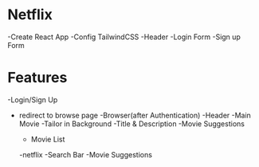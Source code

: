 # Netflix

-Create React App
-Config TailwindCSS
-Header 
-Login Form
-Sign up Form


# Features
-Login/Sign Up
 - redirect to browse page
-Browser(after Authentication)
 -Header
 -Main Movie 
  -Tailor in Background
  -Title & Description 
  -Movie Suggestions
    - Movie List

    -netflix 
     -Search Bar
     -Movie Suggestions